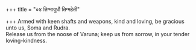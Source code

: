 +++
title = "०४ तिग्मायुधौ तिग्महेती"

+++
Armed with keen shafts and weapons, kind and loving, be gracious unto us, Soma and Rudra.  
     Release us from the noose of Varuna; keep us from sorrow, in your tender loving-kindness.